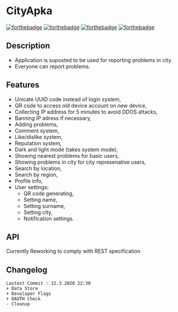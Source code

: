 # CityApka

[![forthebadge](https://forthebadge.com/images/badges/built-for-android.svg)](https://forthebadge.com) [![forthebadge](https://forthebadge.com/images/badges/ctrl-c-ctrl-v.svg)](https://forthebadge.com) [![forthebadge](https://forthebadge.com/images/badges/it-works-why.svg)](https://forthebadge.com) [![forthebadge](https://forthebadge.com/images/badges/made-with-c-sharp.svg)](https://forthebadge.com) 

## Description
* Application is suposted to be used for reporting problems in city.
* Everyone can report problems.

## Features
* Unicate UUID code instead of login system,
* QR code to access old device account on new device,
* Collecting IP address for 5 minutes to avoid DDOS attacks,
* Banning IP adress if necessary,
* Adding problems,
* Comment system,
* Like/dislike system,
* Reputation system,
* Dark and light mode (takes system mode),
* Showing nearest problems for basic users,
* Showing problems in city for city represenative users,
* Search by location,
* Search by region,
* Profile info,
* User settings:
   * QR code generating,
   * Setting name,
   * Setting surname,
   * Setting city,
   * Notification settings.

## API
Currently Reworking to comply with REST specification

## Changelog
```
Lastest Commit : 12.3.2020 22:30
+ Data Store
+ Developer Flags
+ OAUTH Check
- Cleanup
```
